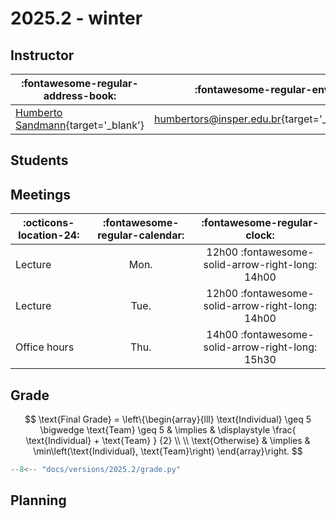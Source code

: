 # 2025.2 - winter

## Instructor

| :fontawesome-regular-address-book: | :fontawesome-regular-envelope: |
|-|-:|
| [Humberto Sandmann](https://hsandmann.github.io){target='_blank'} | [humbertors@insper.edu.br](mailto:humbertors@insper.edu.br){target='_blank'} |

## Students

<!-- <iframe src="https://docs.google.com/spreadsheets/d/e/2PACX-1vSBrh2n-7jhuIIntmYyeaxwQBOWj4biWko_6bpci6XpZxVGDFJ-g43ehPepqxKbNjxz0fqr6ndWf1wI/pubhtml?gid=1397413588&amp;single=true&amp;widget=false&amp;headers=false" width="100%" height="720px"></iframe> -->

## Meetings

| :octicons-location-24: | :fontawesome-regular-calendar: | :fontawesome-regular-clock: |
|-|:-:|:-:|
| Lecture | Mon. | 12h00 :fontawesome-solid-arrow-right-long: 14h00 |
| Lecture | Tue. | 12h00 :fontawesome-solid-arrow-right-long: 14h00 |
| Office hours | Thu. | 14h00 :fontawesome-solid-arrow-right-long: 15h30 |


## Grade

$$
\text{Final Grade} = \left\{\begin{array}{lll}
    \text{Individual} \geq 5 \bigwedge \text{Team} \geq 5 &
    \implies &
    \displaystyle \frac{ \text{Individual} + \text{Team} } {2}
    \\
    \\
    \text{Otherwise} &
    \implies &
    \min\left(\text{Individual}, \text{Team}\right)
    \end{array}\right.
$$

```python exec="on" html="1"
--8<-- "docs/versions/2025.2/grade.py"
```

## Planning

<!-- <iframe src="https://docs.google.com/spreadsheets/d/e/2PACX-1vQycwZoYTbD7CL91afM1zdJfyEPCY_mnh1HfNpVfpzDA4r6lGaE-MJF2CtsRiKubfjxyEVasa9e5o55/pubhtml?gid=1658402287&single=true&widget=true&headers=false" width="100%" height="600px"></iframe> -->

